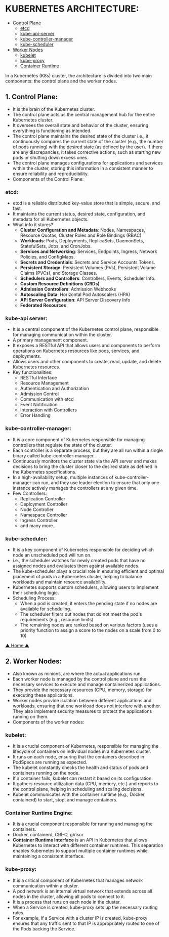 # KUBERNETES ARCHITECTURE:
<a name="home"></a>
- [ Control Plane ](#1-control-plane)
    - [ etcd ](#etcd)
    - [ kube-api-server ](#kube-api-server)
    - [ kube-controller-manager ](#kube-controller-manager)
    - [ kube-scheduler ](#kube-scheduler)
- [ Worker Nodes ](#2-worker-nodes)
    - [ kubelet ](#kubelet)
    - [ kube-proxy ](#kube-proxy)
    - [ Container Runtime ](#container-runtime-engine)

In a Kubernetes (K8s) cluster, the architecture is divided into two main components: the control plane and the worker nodes.

<a name="control"></a>
## 1. Control Plane:
- It is the brain of the Kubernetes cluster.
- The control plane acts as the central management hub for the entire Kubernetes cluster. 
- It oversees the overall state and behavior of the cluster, ensuring everything is functioning as intended.
- The control plane maintains the desired state of the cluster i.e., it continuously compares the current state of the cluster (e.g., the number of pods running) with the desired state (as defined by the user). If there are any discrepancies, it takes corrective actions, such as starting new pods or shutting down excess ones.
- The control plane manages configurations for applications and services within the cluster, storing this information in a consistent manner to ensure reliability and reproducibility.
- Components of the Control Plane:

<a name="etcd"></a>
### etcd:
- etcd is a reliable distributed key-value store that is simple, secure, and fast.
- It maintains the current status, desired state, configuration, and metadata for all Kubernetes objects.  
- What info it stores?
    - **Cluster Configuration and Metadata**: Nodes, Namespaces, Resource Quotas, Cluster Roles and Role Bindings (RBAC)
    - **Workloads**: Pods, Deployments, ReplicaSets, DaemonSets, StatefulSets, Jobs, and CronJobs.
    - **Services and Networking**: Services, Endpoints, Ingress, Network Policies, and ConfigMaps.
    - **Secrets and Credentials**: Secrets and Service Accounts Tokens.
    - **Persistent Storage**: Persistent Volumes (PVs), Persistent Volume Claims (PVCs), and Storage Classes.
    - **Schedulers and Controllers**: Controllers, Events, Scheduler Info.
    - **Custom Resource Definitions (CRDs)**
    - **Admission Controllers**: Admission Webhooks
    - **Autoscaling Data**: Horizontal Pod Autoscalers (HPA)
    - **API Server Configuration**: API Server Discovery Info
    - **Federated Resources**

<a name="kubeapiserver"></a>
### kube-api server:
- It is a central component of the Kubernetes control plane, responsible for managing communication within the cluster.
- A primary management component.
- It exposes a RESTful API that allows users and components to perform operations on Kubernetes resources like pods, services, and deployments.
- Allows users and other components to create, read, update, and delete Kubernetes resources.
- Key functionalities: 
    - RESTful Interface
    - Resource Management
    - Authentication and Authorization
    - Admission Control
    - Communication with etcd
    - Event Notification
    - Interaction with Controllers
    - Error Handling

<a name="kubecontrollermanager"></a>
### kube-controller-manager:
- It is a core component of Kubernetes responsible for managing controllers that regulate the state of the cluster. 
- Each controller is a separate process, but they are all run within a single binary called kube-controller-manager.
- Continuously monitors the cluster state via the API server and makes decisions to bring the cluster closer to the desired state as defined in the Kubernetes specifications.
- In a high-availability setup, multiple instances of kube-controller-manager can run, and they use leader election to ensure that only one instance actively manages the controllers at any given time.
- Few Controllers: 
    - Replication Controller
    - Deployment Controller
    - Node Controller
    - Namespace Controller
    - Ingress Controller
    - and many more...
    
<a name="kubescheduler"></a>
### kube-scheduler:
- It is a key component of Kubernetes responsible for deciding which node an unscheduled pod will run on.
- i.e., the scheduler watches for newly created pods that have no assigned nodes and evaluates them against available nodes.
- The kube-scheduler plays a crucial role in ensuring efficient and optimal placement of pods in a Kubernetes cluster, helping to balance workloads and maintain resource availability.
- Kubernetes supports custom schedulers, allowing users to implement their scheduling logic.
- Scheduling Process:
    - When a pod is created, it enters the pending state if no nodes are available for scheduling.
    - The scheduler filters out nodes that do not meet the pod's requirements (e.g., resource limits)
    - The remaining nodes are ranked based on various factors (uses a priority function to assign a score to the nodes on a scale from 0 to 10)
    
[ ▲ Home ▲ ](#kubernetes-architecture)

<a name="worker"></a>  
## 2. Worker Nodes:
- Also known as minions, are where the actual applications run.
- Each worker node is managed by the control plane and runs the necessary services to execute and manage containerized applications.
- They provide the necessary resources (CPU, memory, storage) for executing these applications.
- Worker nodes provide isolation between different applications and workloads, ensuring that one workload does not interfere with another. They also implement security measures to protect the applications running on them.
- Components of the worker nodes:

<a name="kubelet"></a>
### kubelet:
- It is a crucial component of Kubernetes, responsible for managing the lifecycle of containers on individual nodes in a Kubernetes cluster. 
- It runs on each node, ensuring that the containers described in PodSpecs are running as expected.
- The kubelet constantly checks the health and status of pods and containers running on the node. 
- If a container fails, kubelet can restart it based on its configuration.
- It gathers resource utilization data (CPU, memory, etc.) and reports to the control plane, helping in scheduling and scaling decisions.
- Kubelet communicates with the container runtime (e.g., Docker, containerd) to start, stop, and manage containers.

<a name="containerruntime"></a>
### Container Runtime Engine:
- It is a crucial component responsible for running and managing the containers.
- Docker, containerd, CRI-O, gVisor
- **Container Runtime Interface** is an API in Kubernetes that allows Kubernetes to interact with different container runtimes. This separation enables Kubernetes to support multiple container runtimes while maintaining a consistent interface.

<a name="kubeproxy"></a>
### kube-proxy:
- It is a critical component of Kubernetes that manages network communication within a cluster.
- A pod network is an internal virtual network that extends across all nodes in the cluster, allowing all pods to connect to it.
- It is a process that runs on each node in the cluster.
- When a Service is created, kube-proxy sets up the necessary routing rules. 
- For example, if a Service with a cluster IP is created, kube-proxy ensures that any traffic sent to that IP is appropriately routed to one of the Pods backing the Service.